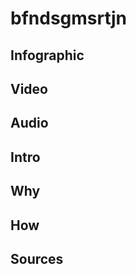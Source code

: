 [//]: <> (U)


# **bfndsgmsrtjn**

## **Infographic**
[//]: <> (BO-infographic)

[//]: <> (EO-infographic)
## **Video**
[//]: <> (BO-video)

[//]: <> (EO-video)
## **Audio**
[//]: <> (BO-audio)

[//]: <> (EO-audio)
## **Intro**
[//]: <> (BO-intro)


[//]: <> (EO-intro)
## **Why**
[//]: <> (BO-why)

[//]: <> (EO-why)
## **How**
[//]: <> (BO-how)

[//]: <> (EO-how)

## **Sources**
[//]: <> (BO-sources)


[//]: <> (EO-sources)

